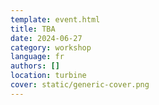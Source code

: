 ```yaml
---
template: event.html
title: TBA
date: 2024-06-27
category: workshop
language: fr
authors: []
location: turbine
cover: static/generic-cover.png
---
```

